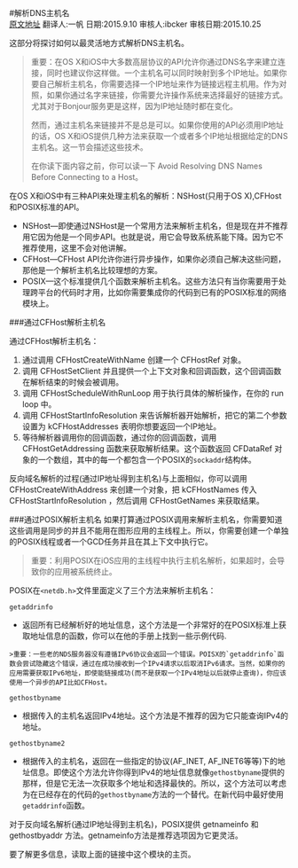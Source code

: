 #解析DNS主机名</br>
[原文地址](https://developer.apple.com/library/ios/documentation/NetworkingInternet/Conceptual/NetworkingTopics/Articles/ResolvingDNSHostnames.html#//apple_ref/doc/uid/TP40012543-SW1)
翻译人:一帆  日期:2015.9.10 审核人:ibcker 审核日期:2015.10.25

这部分将探讨如何以最灵活地方式解析DNS主机名。

>重要：在OS X和iOS中大多数高层协议的API允许你通过DNS名字来建立连接，同时也建议你这样做。一个主机名可以同时映射到多个IP地址。如果你要自己解析主机名，你需要选择一个IP地址来作为链接远程主机用。作为对照，如果你通过名字来链接，你需要允许操作系统来选择最好的链接方式。尤其对于Bonjour服务更是这样，因为IP地址随时都在变化。
>
>然而，通过主机名来链接并不是总是可以。如果你使用的API必须用IP地址的话，OS X和iOS提供几种方法来获取一个或者多个IP地址根据给定的DNS主机名。这一节会描述这些技术。
>
>在你读下面内容之前，你可以读一下 Avoid Resolving DNS Names Before Connecting to a Host。

在OS X和iOS中有三种API来处理主机名的解析：NSHost(只用于OS X),CFHost和POSIX标准的API。

* NSHost—即使通过NSHost是一个常用方法来解析主机名，但是现在并不推荐用它因为他是一个同步API。也就是说，用它会导致系统系能下降。因为它不推荐使用，这里不会对他讲解。
* CFHost—CFHost API允许你进行异步操作，如果你必须自己解决这些问题，那他是一个解析主机名比较理想的方案。
* POSIX—这个标准提供几个函数来解析主机名。这些方法只有当你需要用于处理跨平台的代码时才用，比如你需要集成你的代码到已有的POSIX标准的网络模块上。

###通过CFHost解析主机名

通过CFHost解析主机名：

1. 通过调用 CFHostCreateWithName 创建一个 CFHostRef 对象。
2. 调用 CFHostSetClient 并且提供一个上下文对象和回调函数，这个回调函数在解析结束的时候会被调用。
3. 调用 CFHostScheduleWithRunLoop 用于执行具体的解析操作，在你的 run loop 中。
4. 调用 CFHostStartInfoResolution 来告诉解析器开始解析，把它的第二个参数设置为 kCFHostAddresses 表明你想要返回一个IP地址。
5. 等待解析器调用你的回调函数，通过你的回调函数，调用 CFHostGetAddressing 函数来获取解析结果。这个函数返回 CFDataRef 对象的一个数组，其中的每一个都包含一个POSIX的`sockaddr`结构体。

反向域名解析的过程(通过IP地址得到主机名)与上面相似，你可以调用 CFHostCreateWithAddress 来创建一个对象，把  kCFHostNames 传入 CFHostStartInfoResolution ，然后调用 CFHostGetNames 来获取结果。

###通过POSIX解析主机名
如果打算通过POSIX调用来解析主机名，你需要知道这些调用是同步的并且不能用在图形应用的主线程上。所以，你需要创建一个单独的POSIX线程或者一个GCD任务并且在其上下文中执行它。

>重要：利用POSIX在iOS应用的主线程中执行主机名解析，如果超时，会导致你的应用被系统终止。

POSIX在`<netdb.h>`文件里面定义了三个方法来解析主机名：

`getaddrinfo`

   * 返回所有已经解析好的地址信息，这个方法是一个非常好的在POSIX标准上获取地址信息的函数，你可以在他的手册上找到一些示例代码.
   
	>重要：一些老的NDS服务器没有遵循IPv6协议会返回一个错误。POISX的`getaddrinfo`函数会尝试隐藏这个错误，通过在成功接收到一个IPv4请求以后取消IPv6请求。当然，如果你的应用需要获取IPv6地址，即使能链接成功(而不是获取一个IPv4地址以后就停止查询)，你应该使用一个异步的API比如CFHost。
	
`gethostbyname`

   * 根据传入的主机名返回IPv4地址。这个方法是不推荐的因为它只能查询IPv4的地址。

`gethostbyname2`

  * 根据传入的主机名，返回在一些指定的协议(AF_INET, AF_INET6等等)下的地址信息。即使这个方法允许你得到IPv4的地址信息就像`gethostbyname`提供的那样，但是它无法一次获取多个地址和选择最快的。所以，这个方法可以考虑为在已经存在的代码的`gethostbyname`方法的一个替代。在新代码中最好使用`getaddrinfo`函数。
  
对于反向域名解析(通过IP地址得到主机名)，POSIX提供 getnameinfo 和 gethostbyaddr 方法。getnameinfo方法是推荐选项因为它更灵活。

要了解更多信息，读取上面的链接中这个模块的主页。
